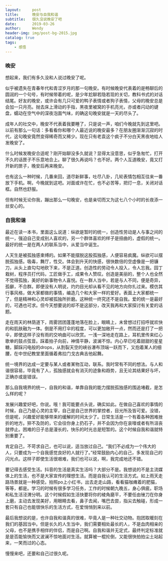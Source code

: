 ```yaml
---
layout:     post                    
title:      晚安与自我和谐               
subtitle:   很久没说晚安了吧
date:       2019-03-26              
author:     Wendy                      
header-img: img/post-bg-2015.jpg    
catalog: true                       
tags:                               
    - 感悟
---
```


### 晚安

想起来，我们有多久没和人说过晚安了呢。

似乎被遗失在青春年代和青涩岁月的那一句晚安。有时候晚安代表着的是畅聊后的圆润的一个句号，有时候带着的呢，是少年尬聊若隐若现的关切，教科书式的对话结尾。好友的晚安，或许会有几只可爱的鸭子表情或者狗子表情，父母的晚安总是会加一只月亮。抛去床上滑动的手指，黑夜里被窝的手机亮光，亦或者闪动的键盘，蠕动在空气中的深夜泡面气味，的确这句晚安就是一天的尽头了。

成年人的社交中，晚安不代表着我要睡了，只是说一声，咱们今晚就先到这里吧。以前有那么一句话：多看看你和哪个人最近说的晚安最多？在朋友圈渐渐沉寂的时代，这句晚安竟然变得稀奇而又稀少。现在只有老袁这个疯子不分白天黑夜地给人发晚安了。

什么时候发晚安合适呢？刚开始聊没多久就说？显得太没意思，似乎急匆忙，打开不久的话匣子不乐意地合上。聊了很久再说吗？也不好。两个人互道晚安，竟又打开新的匣子，晚安后再来晚安。

也有这么一种时候，几番来回，道尽新鲜事，吐尽八卦，几轮表情包相互往来一番放下手机。啊，今晚就到这吧。对面或许在忙，也不必苦等，把灯一息，关闭对话框。自然也舒服。

但有时候无论你我，蹦出那么一句晚安，也是亲切而又为这七八个小时的长夜添一丝安心的。

### 自我和谐

最近在读一本书，里面这么说道：纵欲是暂时的统一，创造性劳动是人与事之间的统一，强迫自己变成别人喜欢的，另一个群体喜欢的样子是扭曲的，虚假的统一。最好的统一是在两人的联系当中，从爱当中诞生。

人天生是被孤独感束缚的。如果不能摆脱这股孤独感，人便容易疯魔。纵欲可以摆脱孤独感。吸毒，舞厅，性交。体会到升天的快感，很快数倍的空虚像是一把镰刀，从头上直勾勾地砍下来，不是正道。创造性的劳动令人投入，令人忘我。园丁栽树，程序员打代码，工匠做手工，成果令人赞叹。创造是美丽的，整个人也全然不觉得孤独，美好的新事物令人喜悦。在一群人当中，若是与人不同，便是奇异，孤僻，不合群。即便没有人明说，灼灼目光却从看不见的地方向你扎过来。模仿其行事风格，做大家都做的事情，编造几个和大家一样的爱好。表面上大家都统一了，但是精神和心灵却被孤独所折磨。这种统一终究还不是自我。爱的统一是最好的，可遇也可求。但今天想要说的却不是这部分，改天我再和大家探讨有关爱的话题。

走在雨天的林荫道下，雨雾团团蓬蓬地落在脸上，眼睛上，未曾想过打招呼就欢快的和肌肤融为一体。倒是不用打伞的程度，可以更加敞开一点，然而还是打了一把伞，即使这样子没有雨的交响曲可以欣赏。一浅一深地走在路上，耳机里传来红心歌单的鼓点弦音。踩着拍子向前，神情平静，波澜不惊。内心早已吃着甜甜的星星糖，脚踩闪电般的drops，从割裂天空的峡谷瀑布顶端一跃而下，又抱着某人的细腰，在中世纪教堂里面循着弗拉门戈古典吉他起舞。

统一境界的达成一定要与某人或者某物互动，联系。我时常有不同的想法。与人和谐很容易，毕竟有了人，孤独感就会有消灭的迹象和趋势，且无论其结果好与坏，正确亦或是错误。

那么自我境界的统一，自我的和谐，单靠自我的能力摆脱孤独感的围追堵截，是怎么样的呢？

发展兴趣爱好吧，你说。哦！我可能要点头说，确实如此。在做自己喜欢的事情的时候，自己乃是心灵的主宰，自己是自己世界的掌控者，目光所及皆可爱。没错，但是呢，兴趣爱好能够带来的缓解的时间太少了。日常生活是一个有着各种困难挫折的地方。猝不及防的，它会往你身上扔石子，并不会因为你在哀嚎或者有所沮丧就停止。困难的日子总是漫长的，快乐的时光总是短暂的。这个时候自我和谐就特别重要了。

肯定自己，不苛求自己，也可以说，适当放过自己。“我们不必成为一个伟大的人，只要成为一个自我感觉良好的人就行了。”经常鼓励内心的自己，多发现自己的闪光点。这样子即使生活很艰难，我们也可以说，啊，我完成地还不错。

要记得去感受生活。抖音的生活是真实生活吗？大部分不是。我想说的不是主流媒体上的生活，也不是大家宣传的理想生活。而是自我认可的生活方式。如上雨天走路场景就是一种感受。拍照po上小红书，出去走走山路，看看猫咖瘫着的肥猫，等等，都是。学习的时候有很多学习任务，工作的时候朝九晚五，身心俱疲。职场和私生活泾渭分明。这个时候假如生活快要将你的棱角磨平，不要任由锉刀在你身上磨，主动去发现美好，用眼睛去看，鼻子去闻，嘴巴去尝，指尖去触碰，形成一套只有自己也能很快乐的生活方式，在爱悄悄到来以前。

最后我想说的是，也许自我和谐真的很难，毕竟人是一种社交动物。抱团取暖刻在我们的基因当中。但是长久的人生当中，我们需要相处最长的人，不是血肉相亲的父母，也不是携手相伴的伴侣，而是自己啊。自我和谐并无定式，最终判定标准就是是否能愉快而又波澜不惊地面对生活。就算被一棍抡倒，又能很快拍拍尘土站起来，一笑而过的心态。

慢慢来吧，还要和自己过很久呢。








